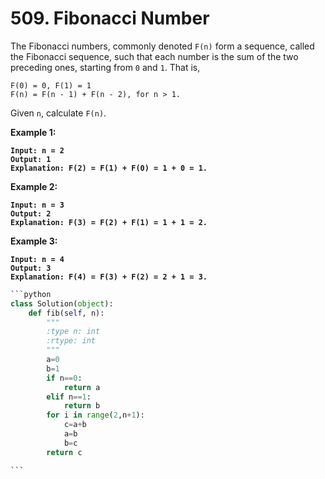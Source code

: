 # 509. Fibonacci Number

The Fibonacci numbers, commonly denoted `F(n)` form a sequence, called the Fibonacci sequence, such that each number is the sum of the two preceding ones, starting from `0` and `1`. That is,

```
F(0) = 0, F(1) = 1
F(n) = F(n - 1) + F(n - 2), for n > 1.
```

Given `n`, calculate `F(n)`.

&#x20;

**Example 1:**

<pre><code><strong>Input: n = 2
</strong><strong>Output: 1
</strong><strong>Explanation: F(2) = F(1) + F(0) = 1 + 0 = 1.
</strong></code></pre>

**Example 2:**

<pre><code><strong>Input: n = 3
</strong><strong>Output: 2
</strong><strong>Explanation: F(3) = F(2) + F(1) = 1 + 1 = 2.
</strong></code></pre>

**Example 3:**

<pre><code><strong>Input: n = 4
</strong><strong>Output: 3
</strong><strong>Explanation: F(4) = F(3) + F(2) = 2 + 1 = 3.
</strong></code></pre>

````python
```python
class Solution(object):
    def fib(self, n):
        """
        :type n: int
        :rtype: int
        """
        a=0
        b=1
        if n==0:
            return a
        elif n==1:
            return b
        for i in range(2,n+1):
            c=a+b
            a=b
            b=c
        return c

```
````

